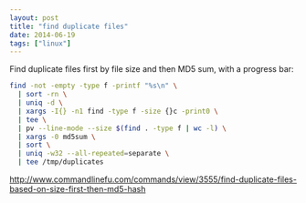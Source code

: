 ```yaml
---
layout: post
title: "find duplicate files"
date: 2014-06-19
tags: ["linux"]
---
```


Find duplicate files first by file size and then MD5 sum, with a progress bar:

```bash
find -not -empty -type f -printf "%s\n" \
  | sort -rn \
  | uniq -d \
  | xargs -I{} -n1 find -type f -size {}c -print0 \
  | tee \
  | pv --line-mode --size $(find . -type f | wc -l) \
  | xargs -0 md5sum \
  | sort \
  | uniq -w32 --all-repeated=separate \
  | tee /tmp/duplicates
```

http://www.commandlinefu.com/commands/view/3555/find-duplicate-files-based-on-size-first-then-md5-hash


